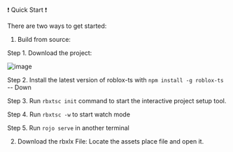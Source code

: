 :exclamation: Quick Start :exclamation:

There are two ways to get started:

1. Build from source: 

Step 1. Download the project: 

![image](https://user-images.githubusercontent.com/68000848/119565236-06235180-bdaa-11eb-8103-0c93e09718b7.png)  

Step 2. Install the latest version of roblox-ts with ``npm install -g roblox-ts`` -- Down

Step 3. Run ``rbxtsc init`` command to start the interactive project setup tool.

Step 4. Run ``rbxtsc -w`` to start watch mode

Step 5. Run ``rojo serve`` in another terminal

2. Download the rbxlx File: Locate the assets place file and open it.

